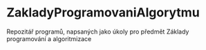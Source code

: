 # ZakladyProgramovaniAlgorytmu
Repozitář programů, napsaných jako úkoly pro předmět Základy programování a algoritmizace
